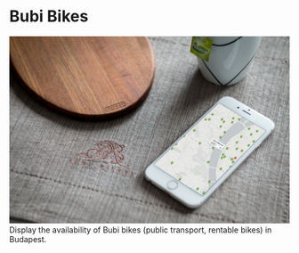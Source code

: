 # Bubi Bikes
![Screenshot of Bubi Bikes](bkk_bubi_ss.jpg)
Display the availability of Bubi bikes (public transport, rentable bikes) in Budapest.
